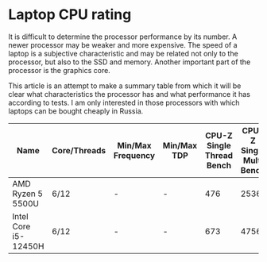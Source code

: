 # Laptop СPU rating
It is difficult to determine the processor performance by its number. A newer processor may be weaker and more expensive. The speed of a laptop is a subjective characteristic and may be related not only to the processor, but also to the SSD and memory. Another important part of the processor is the graphics core.

This article is an attempt to make a summary table from which it will be clear what characteristics the processor has and what performance it has according to tests. I am only interested in those processors with which laptops can be bought cheaply in Russia.


| Name | Core/Threads | Min/Max Frequency | Min/Max TDP | CPU-Z Single Thread Bench | CPU-Z Single Multi Bench |
| ------------- | ------------- | ------------- | ------------- | ------------- | ------------- |
| AMD Ryzen 5 5500U | 6/12 | - | - | 476 | 2536 |
| Intel Core i5-12450H | 6/12 | - | - | 673 | 4756 |
